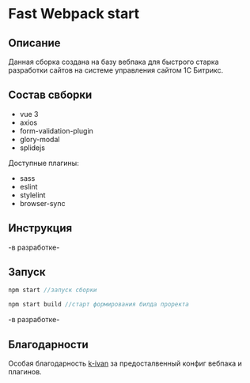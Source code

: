 # Fast Webpack start

## Описание

Данная сборка создана на базу вебпака для быстрого старка разработки сайтов на системе управления сайтом 1С Битрикс.

## Состав свборки

- vue 3
- axios
- form-validation-plugin
- glory-modal
- splidejs

Доступные плагины:

- sass
- eslint
- stylelint
- browser-sync

## Инструкция

-в разработке-

## Запуск

```js
npm start //запуск сборки
```
```js
npm start build //старт формирования билда проректа
```

-в разработке-

## Благодарности

Особая благодарность [k-ivan](https://github.com/k-ivan/) за предосталвенный конфиг вебпака и плагинов.
